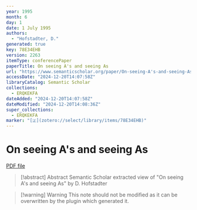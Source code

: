 ```yaml
---
year: 1995
month: 6
day: 1
date: 1 July 1995
authors:
  - "Hofstadter, D."
generated: true
key: 78E34EHB
version: 2263
itemType: conferencePaper
paperTitle: On seeing A's and seeing As
url: "https://www.semanticscholar.org/paper/On-seeing-A's-and-seeing-As-Hofstadter/f6a28b85d811ca5791d049fca45f872d12330259"
accessDate: "2024-12-20T14:07:58Z"
libraryCatalog: Semantic Scholar
collections:
  - ERQKEKFA
dateAdded: "2024-12-20T14:07:58Z"
dateModified: "2024-12-20T14:08:36Z"
super_collections:
  - ERQKEKFA
marker: "[🇿](zotero://select/library/items/78E34EHB)"
---
```


# On seeing A's and seeing As

[PDF file](/Papers/PDFs/Hofstadter%201995undefined%20-%20On%20seeing%20A's%20and%20seeing%20As.pdf)

> [!abstract] Abstract
> Semantic Scholar extracted view of "On seeing A's and seeing As" by D. Hofstadter

>[!warning] Warning
> This note should not be modified as it can be overwritten by the plugin which generated it.

